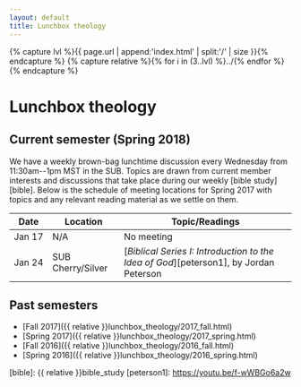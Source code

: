 ```yaml
---
layout: default
title: Lunchbox theology
---
```


{% capture lvl %}{{ page.url | append:'index.html' | split:'/' | size }}{% endcapture %}
{% capture relative %}{% for i in (3..lvl) %}../{% endfor %}{% endcapture %}

Lunchbox theology
=================

Current semester (Spring 2018)
------------------------------

We have a weekly brown-bag lunchtime discussion every Wednesday from
11:30am--1pm MST in the SUB. Topics are drawn from current member interests
and discussions that take place during our weekly [bible study][bible]. Below
is the schedule of meeting locations for Spring 2017 with topics and any
relevant reading material as we settle on them.

| Date        | Location          | Topic/Readings |
| ----------- | ----------------- | -------------- |
| Jan&nbsp;17 | N/A               | No meeting     |
| Jan&nbsp;24 | SUB Cherry/Silver | [*Biblical Series I: Introduction to the Idea of God*][peterson1], by Jordan Peterson |

Past semesters
--------------

* [Fall 2017]({{ relative }}lunchbox_theology/2017_fall.html)
* [Spring 2017]({{ relative }}lunchbox_theology/2017_spring.html)
* [Fall 2016]({{ relative }}lunchbox_theology/2016_fall.html)
* [Spring 2016]({{ relative }}lunchbox_theology/2016_spring.html)

[bible]: {{ relative }}bible_study
[peterson1]: https://youtu.be/f-wWBGo6a2w

